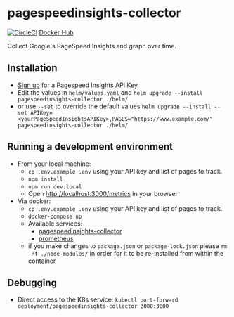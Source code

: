 # pagespeedinsights-collector

[![CircleCI](https://circleci.com/gh/Tom-Davidson/pagespeedinsights-collector.svg?style=svg&circle-token=ddeeca71dc44d011ec24408bc050c0d9098f6d1c)](https://circleci.com/gh/Tom-Davidson/pagespeedinsights-collector)
[Docker Hub](https://hub.docker.com/repository/docker/tomdavidson42/pagespeedinsights-collector)

Collect Google's PageSpeed Insights and graph over time.

## Installation

- [Sign up](https://developers.google.com/speed/docs/insights/v5/get-started) for a Pagespeed Insights API Key
- Edit the values in `helm/values.yaml` and `helm upgrade --install pagespeedinsights-collector ./helm/`
- or use `--set` to override the default values `helm upgrade --install --set APIKey=<yourPageSpeedInsightsAPIKey>,PAGES="https://www.example.com/" pagespeedinsights-collector ./helm/`

## Running a development environment

- From your local machine:
  - `cp .env.example .env` using your API key and list of pages to track.
  - `npm install`
  - `npm run dev:local`
  - Open [http://localhost:3000/metrics](http://localhost:3000/metrics) in your browser
- Via docker:
  - `cp .env.example .env` using your API key and list of pages to track.
  - `docker-compose up`
  - Available services:
    - [pagespeedinsights-collector](http://localhost:3000/metrics)
    - [prometheus](http://localhost:9090/)
  - if you make changes to `package.json` or `package-lock.json` please `rm -Rf ./node_modules/` in order for it to be re-installed from within the container

## Debugging

- Direct access to the K8s service: `kubectl port-forward deployment/pagespeedinsights-collector 3000:3000`
